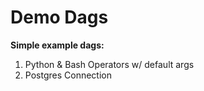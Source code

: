 # Demo Dags


**Simple example dags:**

1. Python & Bash Operators w/ default args
2. Postgres Connection
